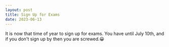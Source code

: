 ```yaml
---
layout: post
title: Sign Up for Exams
date: 2023-06-13
---
```


It is now that time of year to sign up for exams.
You have until July 10th, and if you don't sign up by then you are screwed.😀 


